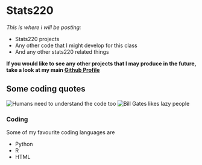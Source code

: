 # Stats220

*This is where i will be posting:*
- Stats220 projects
- Any other code that I might develop for this class
- And any other stats220 related things




**If you would like to see any other projects that I may produce in the future, take a look at my main [Github Profile](RawlingsEthan/Stats220-Project)**

## Some coding quotes
![Humans need to understand the code too](https://www.thecoderpedia.com/wp-content/uploads/2020/06/Coding-Quotes.png?x86257)
![Bill Gates likes lazy people](https://encrypted-tbn0.gstatic.com/images?q=tbn:ANd9GcT6ezlkyegetPUe2pDgsqNvw7uPVcX7enlP0v920_fk3TmH-Ec3hWmFEpPKeKWCZqkNJGo&usqp=CAU)

### Coding
Some of my favourite coding languages are 
* Python
* R 
* HTML
